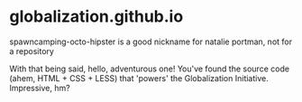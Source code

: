 globalization.github.io
=======================

spawncamping-octo-hipster is a good nickname for natalie portman, not for a repository

With that being said, hello, adventurous one! You've found the source code (ahem, HTML + CSS + LESS) that 'powers' the Globalization Initiative. Impressive, hm?
